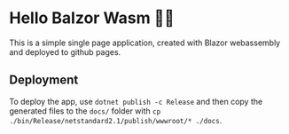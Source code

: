 # Hello Balzor Wasm :page_with_curl::globe_with_meridians:

This is a simple single page application, created with Blazor webassembly and deployed to github pages.

## Deployment

To deploy the app, use `dotnet publish -c Release` and then copy the generated files to the `docs/` folder with `cp ./bin/Release/netstandard2.1/publish/wwwroot/* ./docs`.